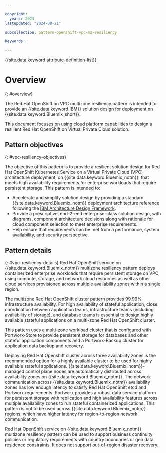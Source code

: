```yaml
---

copyright:
  years: 2024
lastupdated: "2024-08-21"

subcollection: pattern-openshift-vpc-mz-resiliency

keywords:

---
```


{{site.data.keyword.attribute-definition-list}}

# Overview
{: #overview}

The Red Hat OpenShift on VPC multizone resiliency pattern is intended to provide an {{site.data.keyword.IBM}} solution design for deployment on {{site.data.keyword.Bluemix_short}}.

This document focuses on using cloud platform capabilities to design a resilient Red Hat OpenShift on Virtual Private Cloud solution.

## Pattern objectives
{: #vpc-resiliency-objectives}

The objective of this pattern is to provide a resilient solution design for Red Hat OpenShift Kubernetes Service on a Virtual Private Cloud (VPC) architecture deployment, on {{site.data.keyword.Bluemix_notm}}, that meets high availability requirements for enterprise workloads that require persistent storage. This pattern is intended to:

- Accelerate and simplify solution design by providing a standard {{site.data.keyword.Bluemix_notm}} deployment architecture reference following the [IBM Architecture Design Framework](/docs/architecture-framework).
- Provide a prescriptive, end-2-end enterprise-class solution design, with diagrams, component architecture decisions along with rationale for cloud component selection to meet enterprise requirements.
- Help ensure that requirements can be met from a performance, system availability, and security perspective.

##  Pattern details
{: #vpc-resiliency-details}
Red Hat OpenShift service on {{site.data.keyword.Bluemix_notm}} multizone resiliency pattern deploys containerized enterprise workloads that require persistent storage on VPC, using compute, storage, and network cloud resources as well as other cloud services provisioned across multiple availability zones within a single region.

The multizone Red Hat OpenShift cluster pattern provides 99.99% infrastructure availability. For high availability of stateful application, close coordination between application teams, infrastructure teams (including availability of storage), and database teams is essential to design highly available stateful applications on a multi-zone Red Hat OpenShift cluster.

This pattern uses a multi-zone workload cluster that is configured with Portworx-Store to provide persistent storage for databases and other stateful application components and a Portworx-Backup cluster for application data backup and recovery.

Deploying Red Hat Openshift cluster across three availability zones is the recommended option for a highly available cluster to be used for highly available stateful applications. {{site.data.keyword.Bluemix_notm}}-managed control plane nodes are automatically distributed across availability zones on {{site.data.keyword.Bluemix_notm}}. The network communication across {{site.data.keyword.Bluemix_notm}} availability zones has low enough latency to satisfy Red Hat OpenShift etcd and Portworx requirements. Portworx provides a robust data service platform for persistent storage with replication and high availability features across multiple availability zones to run stateful containerized applications. This pattern is not to be used across {{site.data.keyword.Bluemix_notm}} regions, which have higher latency for region-to-region network communication.

Red Hat OpenShift service on {{site.data.keyword.Bluemix_notm}} multizone resiliency pattern can be used to support business continuity policies or regulatory requirements with country boundaries or geo data residence constraints. It does not support out-of-region disaster recovery. 
